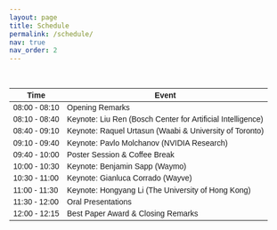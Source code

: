 ```yaml
---
layout: page
title: Schedule
permalink: /schedule/
nav: true
nav_order: 2
---
```


<br>
<style>
  table {
    width: 100%;
    border-collapse: collapse;
    font-family: Arial, sans-serif;
    font-size: 14px;
  }

  thead {
    background-color: #4CAF50;
    color: white;
    text-align: center;
  }

  th, td {
    border: 1px solid #ddd;
    padding: 8px;
    text-align: center;
  }

  tbody tr:nth-child(even) {
    background-color: #f9f9f9;
  }

  tbody tr:nth-child(odd) {
    background-color: #fff;
  }

  tbody tr:hover {
    background-color: #f1f1f1;
  }

  .time {
    font-weight: bold;
    color: #333;
  }

  .event {
    color: #555;
  }

  .highlight-green {
    background-color: #d9f8c4;
  }

  .highlight-red {
    background-color: #fce8e6;
  }
</style>

<table>
  <thead>
    <tr>
      <th>Time</th>
      <th>Event</th>
    </tr>
  </thead>
  <tbody>
    <tr>
      <td class="time">08:00 - 08:10</td>
      <td class="event">Opening Remarks</td>
    </tr>
    <tr class="highlight-green">
      <td class="time">08:10 - 08:40</td>
      <td class="event">Keynote: Liu Ren (Bosch Center for Artificial Intelligence)</td>
    </tr>
    <tr class="highlight-green">
      <td class="time">08:40 - 09:10</td>
      <td class="event">Keynote: Raquel Urtasun (Waabi & University of Toronto)</td>
    </tr>
    <tr class="highlight-green">
      <td class="time">09:10 - 09:40</td>
      <td class="event">Keynote: Pavlo Molchanov (NVIDIA Research)</td>
    </tr>
    <tr class="highlight-red">
      <td class="time">09:40 - 10:00</td>
      <td class="event">Poster Session & Coffee Break</td>
    </tr>
    <tr class="highlight-green">
      <td class="time">10:00 - 10:30</td>
      <td class="event">Keynote: Benjamin Sapp (Waymo)</td>
    </tr>
    <tr class="highlight-green">
      <td class="time">10:30 - 11:00</td>
      <td class="event">Keynote: Gianluca Corrado (Wayve)</td>
    </tr>
    <tr class="highlight-green">
      <td class="time">11:00 - 11:30</td>
      <td class="event">Keynote: Hongyang Li (The University of Hong Kong)</td>
    </tr>
    <tr class="highlight-green">
      <td class="time">11:30 - 12:00</td>
      <td class="event">Oral Presentations</td>
    </tr>
    <tr>
      <td class="time">12:00 - 12:15</td>
      <td class="event">Best Paper Award & Closing Remarks</td>
    </tr>
  </tbody>
</table>
